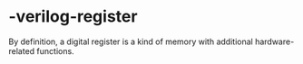 # -verilog-register
By definition, a digital register is a kind of memory with additional hardware-related functions.
